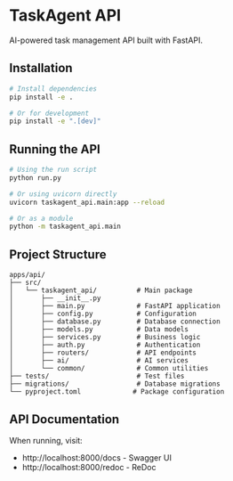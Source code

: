 # TaskAgent API

AI-powered task management API built with FastAPI.

## Installation

```bash
# Install dependencies
pip install -e .

# Or for development
pip install -e ".[dev]"
```

## Running the API

```bash
# Using the run script
python run.py

# Or using uvicorn directly
uvicorn taskagent_api.main:app --reload

# Or as a module
python -m taskagent_api.main
```

## Project Structure

```
apps/api/
├── src/
│   └── taskagent_api/          # Main package
│       ├── __init__.py
│       ├── main.py             # FastAPI application
│       ├── config.py           # Configuration
│       ├── database.py         # Database connection
│       ├── models.py           # Data models
│       ├── services.py         # Business logic
│       ├── auth.py             # Authentication
│       ├── routers/            # API endpoints
│       ├── ai/                 # AI services
│       └── common/             # Common utilities
├── tests/                      # Test files
├── migrations/                 # Database migrations
└── pyproject.toml             # Package configuration
```

## API Documentation

When running, visit:
- http://localhost:8000/docs - Swagger UI
- http://localhost:8000/redoc - ReDoc
